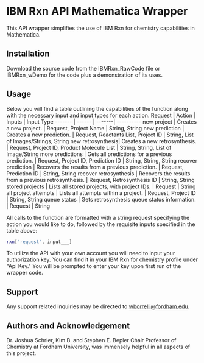 # IBM Rxn API Mathematica Wrapper

This API wrapper simplifies the use of IBM Rxn for chemistry capabilities in Mathematica.

## Installation

Download the source code from the IBMRxn_RawCode file or IBMRxn_wDemo for the code plus a demonstration of its uses. 


## Usage
Below you will find a table outlining the capabilities of the function along with the necessary input and input types for each action.
Request | Action | Inputs | Input Type 
------- | ------ | -------| ---------- 
new project | Creates a new project. | Request, Project Name | String, String
new prediction | Creates a new prediction. | Request, Reactants List, Project ID | String, List of Images/Strings, String
new retrosynthesis| Creates a new retrosynthesis. | Request, Project ID, Product Molecule List | String, String, List of Image/String
more predictions | Gets all predictions for a previous prediction. | Request, Project ID, Prediction ID | String, String, String
recover prediction | Recovers the results from a previous prediction. | Request, Prediction ID | String, String
recover retrosynthesis | Recovers the results from a previous retrosynthesis. | Request, Retrosynthesis ID | String, String
stored projects | Lists all stored projects, with project IDs. | Request | String
all project attempts | Lists all attempts within a project. | Request, Project ID | String, String
queue status | Gets retrosynthesis queue status information. | Request | String

All calls to the function are formatted with a string request specifying the action you would like to do, followed by the requisite inputs specified in the table above:
```bash
rxn["request", input___] 
```
To utilize the API with your own account you will need to input your authorization key. You can find it in your IBM Rxn for chemistry profile under "Api Key." You will be prompted to enter your key upon first run of the wrapper code.
## Support
Any support related inquiries may be directed to wborrelli@fordham.edu. 

## Authors and Acknowledgement
Dr. Joshua Schrier, Kim B. and Stephen E. Bepler Chair Professor of Chemistry at Fordham University, was immensely helpful in all aspects of this project. 
